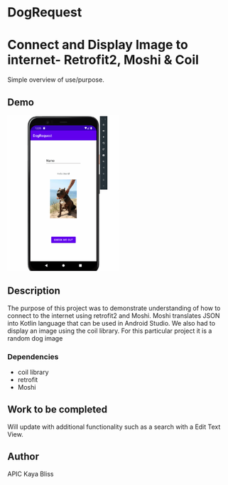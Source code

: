 # DogRequest
# Connect and Display Image to internet- Retrofit2, Moshi & Coil

Simple overview of use/purpose.

## Demo
<img src="https://github.com/kayabliss/DogRequest/blob/master/dogRequest.gif" width="250" height="350"/>


## Description

The purpose of this project was to demonstrate understanding of how to connect to the internet using retrofit2 and Moshi.  Moshi translates JSON into Kotlin language that can be used in Android Studio.  We also had to display an image using the coil library.  For this particular project it is a random dog image


### Dependencies

* coil library
* retrofit
* Moshi



## Work to be completed

Will update with additional functionality such as a search with a Edit Text View. 


## Author

APIC
Kaya Bliss
